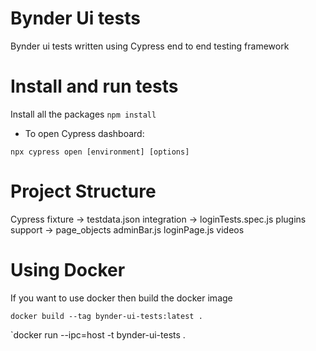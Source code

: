 # Bynder Ui tests

Bynder ui tests written using Cypress end to end testing framework

# Install and run tests

Install all the packages `npm install`

- To open Cypress dashboard:

`npx cypress open [environment] [options]`
# Project Structure 
Cypress
     fixture
        -> testdata.json
     integration
        -> loginTests.spec.js
     plugins
     support
     -> page_objects
            adminBar.js
            loginPage.js
     videos

# Using Docker

If you want to use docker then build the docker image

`docker build --tag bynder-ui-tests:latest .`

`docker run --ipc=host -t bynder-ui-tests .
